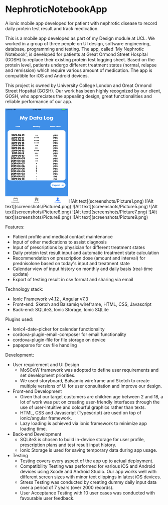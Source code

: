 # NephroticNotebookApp
A ionic mobile app developed for patient with nephrotic disease to record daily protein test result and track medication.

This is a mobile app developed as part of my Design module at UCL. We worked in a group of three people on UI design, software engineering, database, programming and testing. The app, called 'My Nephrotic Notebook', is developed for patients at Great Ormond Street Hospital (GOSH) to replace their existing protein test logging sheet. Based on the protein level, patients undergo different treatment states (normal, relapse and remission) which require various amount of medication. The app is compatible for iOS and Android devices.

This project is owned by University College London and Great Ormond Street Hopsital (GOSH). Our work has been highly recognized by our client, GOSH, who appreciates the appealing design, great functionalities and reliable performance of our app.

<img src="https://github.com/annietsang23/NephroticNotebookApp/blob/master/screenshots/Picture9.png" width="200" height="300" title="Splash screen">
![Alt text](screenshots/Picture1.png)
![Alt text](screenshots/Picture4.png)
![Alt text](screenshots/Picture5.png)
![Alt text](screenshots/Picture6.png)
![Alt text](screenshots/Picture7.png)
![Alt text](screenshots/Picture8.png)
![Alt text](screenshots/Picture9.png)

Features:
- Patient profile and medical contact maintenance
- Input of other medications to assist diagnosis
- Input of prescriptions by physician for different treatment states
- Daily protein test result input and automatic treatment state calculation
- Recommendation on prescription dose (amount and interval) for prednisolone based on today's input and treatment state
- Calendar view of input history on monthly and daily basis (real-time update)
- Export of testing result in csv format and sharing via email

Technology stack:
- Ionic Framework v4.12 , Angular v7.3
- Front-end: Sketch and Balsamiq wireframe, HTML, CSS, Javascript
- Back-end: SQLite3, Ionic Storage, Ionic SQLite

Plugins used:
- Ionic4-date-picker for calendar functionality
- cordova-plugin-email-composer for email functionality
- cordova-plugin-file for file storage on device
- papaparse for csv file handling

Development:
- User requirement and UI Design
  - MoSCoW framework was adopted to define user requirements and set development priorities.
  - We used storyboard, Balsamiq wireframe and Sketch to create multiple versions of UI for user consultation and improve our     design. 
- Front-end Development
  - Given that our target customers are children age between 2 and 18, a lot of work was put on creating user-friendly           interfaces through the use of user-intuitive and colourful graphics rather than texts.
  - HTML, CSS and Javascript (Typescript) are used on top of ionic/angular framework.
  - Lazy loading is achieved via ionic framework to minimize app loading time.
- Back-end Development
  - SQLite3 is chosen to build in-device storage for user profile, prescription plans and test result input history.
  - Ionic Storage is used for saving temporary data during app usage.
- Testing
  - Testing covers every aspect of the app up to actual deployment.
  - Compatibility Testing was performed for various iOS and Android devices using Xcode and Android Studio. Our app works well with different screen sizes with minor text clippings in latest iOS devices.
  - Stress Testing was conducted by creating dummy daily input data over a period of 7 years (over 2000 records). 
  - User Acceptance Testing with 10 user cases was conducted with favourable user feedback.
